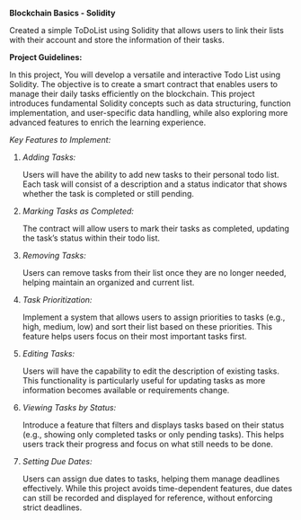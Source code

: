 **Blockchain Basics - Solidity**

Created a simple ToDoList using Solidity that allows users to link their lists with their account and store the information of their tasks.

**Project Guidelines:**

In this project, You will develop a versatile and interactive Todo List using Solidity. The objective is to create a smart contract that enables users to manage their daily tasks efficiently on the blockchain. This project introduces fundamental Solidity concepts such as data structuring, function implementation, and user-specific data handling, while also exploring more advanced features to enrich the learning experience.

*Key Features to Implement:*

1. *Adding Tasks:*
    
    Users will have the ability to add new tasks to their personal todo list. Each task will consist of a description and a status indicator that shows whether the task is completed or still pending.
    
2. *Marking Tasks as Completed:*
    
    The contract will allow users to mark their tasks as completed, updating the task’s status within their todo list.
    
3. *Removing Tasks:*
    
    Users can remove tasks from their list once they are no longer needed, helping maintain an organized and current list.
    
4. *Task Prioritization:*
    
    Implement a system that allows users to assign priorities to tasks (e.g., high, medium, low) and sort their list based on these priorities. This feature helps users focus on their most important tasks first.
    
5. *Editing Tasks:*
    
    Users will have the capability to edit the description of existing tasks. This functionality is particularly useful for updating tasks as more information becomes available or requirements change.

6. *Viewing Tasks by Status:*
    
    Introduce a feature that filters and displays tasks based on their status (e.g., showing only completed tasks or only pending tasks). This helps users track their progress and focus on what still needs to be done.
    
7. *Setting Due Dates:*
    
    Users can assign due dates to tasks, helping them manage deadlines effectively. While this project avoids time-dependent features, due dates can still be recorded and displayed for reference, without enforcing strict deadlines.
